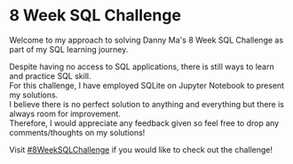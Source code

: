 # 8 Week SQL Challenge

Welcome to my approach to solving Danny Ma's 8 Week SQL Challenge as part of my SQL learning journey.  

Despite having no access to SQL applications, there is still ways to learn and practice SQL skill.
<br>For this challenge, I have employed SQLite on Jupyter Notebook to present my solutions.
<br>I believe there is no perfect solution to anything and everything but there is always room for improvement.
<br>Therefore, I would appreciate any feedback given so feel free to drop any comments/thoughts on my solutions! 

Visit [#8WeekSQLChallenge](https://8weeksqlchallenge.com/) if you would like to check out the challenge!
